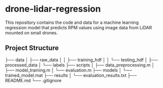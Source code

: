 # drone-lidar-regression

This repository contains the code and data for a machine learning regression model that predicts RPM values using image data from LiDAR mounted on small drones.

## Project Structure
├── data
│ ├── raw_data
│ │ ├── training_hdf
│ │ └── testing_hdf
│ ├── processed_data
│ └── labels
├── scripts
│ ├── data_preprocessing.m
│ ├── model_training.m
│ └── evaluation.m
├── models
│ └── trained_model.mat
├── results
│ └── evaluation_results.txt
├── README.md
└── .gitignore
